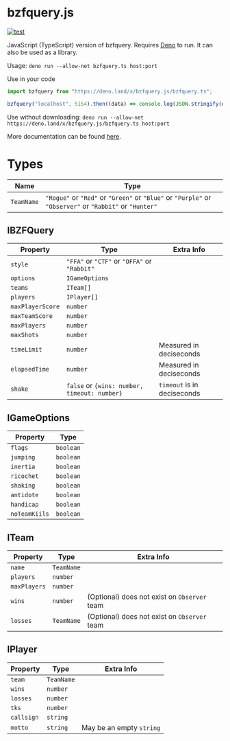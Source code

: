 # bzfquery.js
[![test](https://img.shields.io/badge/Deno-v1.5.4-blue)](https://github.com/denoland/deno/releases/tag/v1.5.4)

JavaScript (TypeScript) version of bzfquery. Requires [Deno](https://deno.land) to run. It can also be used as a library.

Usage: `deno run --allow-net bzfquery.ts host:port`

Use in your code
```typescript
import bzfquery from "https://deno.land/x/bzfquery.js/bzfquery.ts";

bzfquery("localhost", 5154).then((data) => console.log(JSON.stringify(data, null, 2)));
```

Use without downloading: `deno run --allow-net https://deno.land/x/bzfquery.js/bzfquery.ts host:port`

More documentation can be found [here](https://doc.deno.land/https/deno.land/x/bzfquery.js/bzfquery.ts).

# Types

| Name       | Type |
| ---------- | ---- |
| `TeamName` | `"Rogue"` or `"Red"` or `"Green"` or `"Blue"` or `"Purple"` or `"Observer"` or `"Rabbit"` or `"Hunter"` |

## IBZFQuery

| Property         | Type | Extra Info |
| ---------------- | ---- | ---------- |
| `style`          | `"FFA"` or `"CTF"` or `"OFFA"` or `"Rabbit"` |
| `options`        | `IGameOptions` |
| `teams`          | `ITeam[]` |
| `players`        | `IPlayer[]` |
| `maxPlayerScore` | `number` |
| `maxTeamScore`   | `number` |
| `maxPlayers`     | `number` |
| `maxShots`       | `number` |
| `timeLimit`      | `number` | Measured in deciseconds |
| `elapsedTime`    | `number` | Measured in deciseconds |
| `shake`          | `false` or `{wins: number, timeout: number}` | `timeout` is in deciseconds |

## IGameOptions

| Property       | Type      |
| -------------- | --------- |
| `flags`        | `boolean` |
| `jumping`      | `boolean` |
| `inertia`      | `boolean` |
| `ricochet`     | `boolean` |
| `shaking`      | `boolean` |
| `antidote`     | `boolean` |
| `handicap`     | `boolean` |
| `noTeamKiils`  | `boolean` |

## ITeam

| Property     | Type       | Extra Info |
| ------------ | ---------- | ---------- |
| `name`       | `TeamName` |
| `players`    | `number`   |
| `maxPlayers` | `number`   |
| `wins`       | `number`   | (Optional) does not exist on `Observer` team |
| `losses`     | `TeamName` | (Optional) does not exist on `Observer` team |

## IPlayer

| Property   | Type       | Extra Info |
| ---------- | ---------- | ---------- |
| `team`     | `TeamName` |
| `wins`     | `number`   |
| `losses`   | `number`   |
| `tks`      | `number`   |
| `callsign` | `string`   |
| `motto`    | `string`   | May be an empty `string` |
